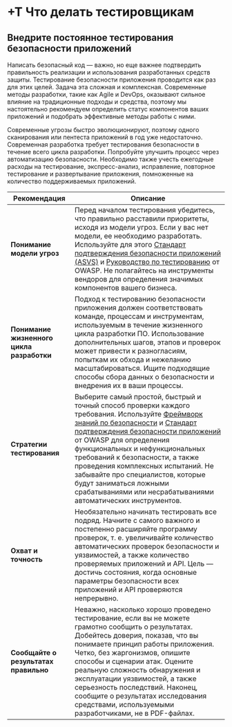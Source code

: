 # +T Что делать тестировщикам

## Внедрите постоянное тестирования безопасности приложений

Написать безопасный код — важно, но еще важнее подтвердить правильность реализации и использования разработанных средств защиты. Тестирование безопасности приложения проводится как раз для этих целей. Задача эта сложная и комплексная. Современные методы разработки, такие как Agile и DevOps, оказывают сильное влияние на традиционные подходы и средства, поэтому мы настоятельно рекомендуем определить статус компонентов ваших приложений и подобрать эффективные методы работы с ними.

Современные угрозы быстро эволюционируют, поэтому одного сканирования или пентеста приложений в год уже недостаточно. Современная разработка требует тестирования безопасности в течение всего цикла разработки. Попробуйте улучшить процесс через автоматизацию безопасности. Необходимо также учесть ежегодные расходы на тестирование, экспресс-анализ, исправление, повторное тестирование и развертывание приложения, помноженные на количество поддерживаемых приложений.
 
| Рекомендация | Описание |
| --- | --- |
| **Понимание модели угроз** | Перед началом тестирования убедитесь, что правильно расставили приоритеты, исходя из модели угроз. Если у вас нет модели, ее необходимо разработать. Используйте для этого [Стандарт подтверждения безопасности приложений (ASVS)](https://wiki.owasp.org/index.php/ASVS) и [Руководство по тестированию](https://wiki.owasp.org/index.php/OWASP_Testing_Project) от OWASP. Не полагайтесь на инструменты вендоров для определения значимых компонентов вашего бизнеса. |
| **Понимание жизненного цикла разработки** | Подход к тестированию безопасности приложения должен соответствовать команде, процессам и инструментам, используемым в течение жизненного цикла разработки ПО. Использование дополнительных шагов, этапов и проверок может привести к разногласиям, попыткам их обхода и нежеланию масштабироваться. Ищите подходящие способы сбора данных о безопасности и внедрения их в ваши процессы. |
| **Стратегии тестирования** | Выберите самый простой, быстрый и точный способ проверки каждого требования. Используйте [Фреймворк знаний по безопасности](https://wiki.owasp.org/index.php/OWASP_Security_Knowledge_Framework) и [Стандарт подтверждения безопасности приложений](https://wiki.owasp.org/index.php/ASVS) от OWASP для определения функциональных и нефункциональных требований к безопасности, а также проведения комплексных испытаний. Не забывайте про специалистов, которые будут заниматься ложными срабатываниями или несрабатываниями автоматических инструментов.|
| **Охват и точность** | Необязательно начинать тестировать все подряд. Начните с самого важного и постепенно расширяйте программу проверок, т. е. увеличивайте количество автоматических проверок безопасности и уязвимостей, а также количество проверяемых приложений и API. Цель — достичь состояния, когда основные параметры безопасности всех приложений и API проверяются непрерывно. |
| **Сообщайте о результатах правильно**| Неважно, насколько хорошо проведено тестирование, если вы не можете грамотно сообщить о результатах. Добейтесь доверия, показав, что вы понимаете принцип работы приложения. Четко, без жаргонизмов, опишите способы и сценарии атак. Оцените реальную сложность обнаружения и эксплуатации уязвимостей, а также серьезность последствий. Наконец, сообщите о результатах исследования средствами, используемыми разработчиками, не в PDF-файлах. |